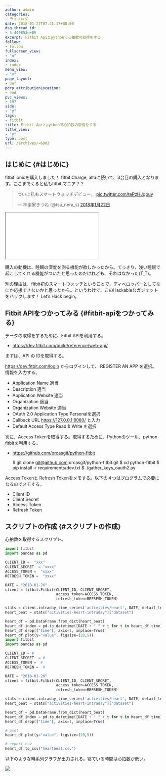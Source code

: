```yaml
---
author: admin
categories:
- ライフログ
date: 2018-01-27T07:41:17+00:00
dsq_thread_id:
- 6.440853e+09
excerpt: Fitbit Apiとpythonで心拍数の取得をする
follow:
- follow
fullscreen_view:
- "n"
index:
- index
menu_view:
- "y"
page_layout:
- def
pdrp_attributionLocation:
- end
pvc_views:
- 197
side:
- "y"
tags:
- fitbit
title: Fitbit Apiとpythonで心拍数の取得をする
title_view:
- "y"
type: post
url: /archives/=6903
---
```


## はじめに {#はじめに}

fitbit ionicを購入しました！ fitbit Charge, altaに続いて、3台目の購入となります。ここまでくると私もfitbit マニア？？

<blockquote class="twitter-tweet">
  <p dir="ltr" lang="ja">
    ついに私もスマートウォッチデビュー。 <a href="https://t.co/tePzHJqouy">pic.twitter.com/tePzHJqouy</a>
  </p>
  
  <p>
    — 神楽家きつね (@tsu_nera_s) <a href="https://twitter.com/tsu_nera_s/status/955394973431558144?ref_src=twsrc%5Etfw">2018年1月22日</a>
  </p>
</blockquote>

<iframe src="//rcm-fe.amazon-adsystem.com/e/cm?lt1=_blank&bc1=000000&IS2=1&bg1=FFFFFF&fc1=000000&lc1=0000FF&t=fox10225fox-22&o=9&p=8&l=as4&m=amazon&f=ifr&ref=as_ss_li_til&asins=B07798SYN8&linkId=02213a2eee8868e1b220d9899e43c0ef" width="300" height="150" scrolling="no"></iframe>

購入の動機は、睡眠の深度を測る機能が欲しかったから。てっきり、浅い睡眠で起こしてくれる機能がついたと思ったのだけれども、それはなかった(T_T)。

別の理由は、fitbit初のスマートウォッチということで、ディベロッパーとしてなにか応援できないかと思ったから。というわけで、このHackableなガジェットをハックします！ Let’s Hack begin。

## Fitbit APIをつかってみる {#fitbit-apiをつかってみる}

データの取得をするために、Fitbit APIを利用する。

  * <https://dev.fitbit.com/build/reference/web-api/>

まずは、API の IDを取得する。

<https://dev.fitbit.com/login> からログインして、 REGISTER AN APP を選択。情報を入力する。

  * Application Name 適当
  * Description 適当
  * Application Website 適当
  * Organization 適当
  * Organization Website 適当
  * OAuth 2.0 Application Type Personalを選択
  * Callback URL <https://127.0.0.1:8080/> と入力
  * Default Access Type Read & Write を選択

次に、Access Tokenを取得する。取得するために、Pythonのツール、python-fitbitを利用する。

  * <https://github.com/orcasgit/python-fitbit>

    $ git clone git@github.com:orcasgit/python-fitbit.git
    $ cd python-fitbit
    $ pip install -r requirements/dev.txt
    $ ./gather_keys_oauth2.py <Client ID> <client secret>
    

Access Tokenと Refresh Tokenをメモする。以下の４つはプログラムで必要になるのでメモする。

  * Client ID
  * Client Secret
  * Access Token
  * Refresh Token

## スクリプトの作成 {#スクリプトの作成}

心拍数を取得するスクリプト。

```python
import fitbit
import pandas as pd

CLIENT_ID =  "xxx"
CLIENT_SECRET  = "xxxx"
ACCESS_TOKEN =  "xxxx"
REFRESH_TOKEN =  "xxxx"

DATE = "2018-01-26"
client = fitbit.Fitbit(CLIENT_ID, CLIENT_SECRET,
                       access_token=ACCESS_TOKEN,
                       refresh_token=REFRESH_TOKEN)

stats = client.intraday_time_series('activities/heart', DATE, detail_level='1min')
heart_beat = stats["activities-heart-intraday"]["dataset"]

heart_df = pd.DataFrame.from_dict(heart_beat)
heart_df.index = pd.to_datetime([DATE + " " + t for t in heart_df.time])
heart_df.drop(["time"], axis=1, inplace=True)
heart_df.plot(y="value", figsize=(20,5))
import fitbit
import pandas as pd

CLIENT_ID = #
CLIENT_SECRET  = #
ACCESS_TOKEN =  #
REFRESH_TOKEN =  # 

DATE = "2018-01-26"
client = fitbit.Fitbit(CLIENT_ID, CLIENT_SECRET,
                       access_token=ACCESS_TOKEN,
                       refresh_token=REFRESH_TOKEN)

stats = client.intraday_time_series('activities/heart', DATE, detail_level='1min')
heart_beat = stats["activities-heart-intraday"]["dataset"]

heart_df = pd.DataFrame.from_dict(heart_beat)
heart_df.index = pd.to_datetime([DATE + " " + t for t in heart_df.time])
heart_df.drop(["time"], axis=1, inplace=True)

# plot
heart_df.plot(y="value", figsize=(20,5))

# export csv
heart_df.to_csv("heartbeat.csv")
```

以下のような時系列グラフが出力される。寝ている時間は心拍数が低い。

![][1]

 [1]: https://lh3.googleusercontent.com/P0XW6ofTX6N4isuD11dnV1zYuRgUoocPX215ZiMErzWQ_IsrEDWl6RUw2y557kg78GSGQEqMKuOvJBCC7aNJfXvp_fRx3vy4It2xGOk60-IKFyyLFW4_y91oJp_dLxrFty1buXih0Ulwy6I09-SRj1Wa1BM4JvPUYmmE5RnHgertRQ8viKa8z3jbxgUP4WAI8C2SeeV4kGyxO85e7k1fSqgKycnWIQ1cjMn-ANyya-UhQQD4gy9EBd2h9DH1XPBby5YZ6qf8PcVt5bUjlveezMuYs3_F7ncCx2-iAXonbNTAH0egKdQQSt7-kk1Py4lhzDBbxSY5Kt3M8HF-7TRPo7xY7VQswhBqby_sQvT3uBZz6JG6qoRo0BnHvahvVcKil6XRT7K7t8cp7R46sgXB2SJg113uBB6xLhfk6RIERtfP2y5LbWlyMUAFs2_Cet6JuUH0Avos25Gf5iLdE3uT8qfSBHqC9g-KlKqG0ArvtpgG1UM3JYFzce14WR_Lm3FReEx44anFslzdsHeiHAXVr4Nkd54eJHQFLWpPeS5j1kMERsi7bwRTYkf-McS5XMR8_mPXHwK-cVuLx7qd70iQsJkvkU8hhxKtM-bTBB0=w1318-h435-no
